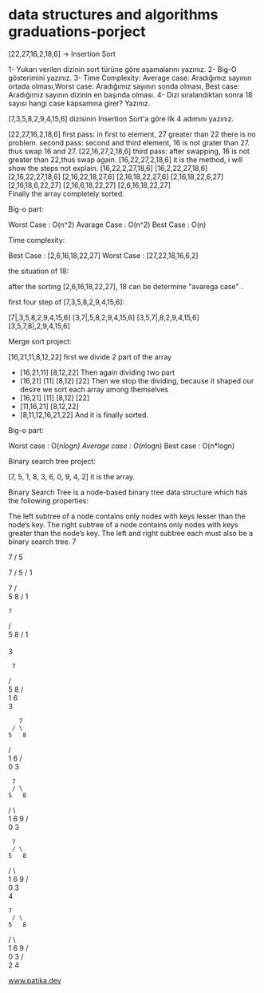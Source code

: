 # data structures and algorithms graduations-porject
[22,27,16,2,18,6] -> Insertion Sort

1- Yukarı verilen dizinin sort türüne göre aşamalarını yazınız.
2- Big-O gösterimini yazınız.
3- Time Complexity: Average case: Aradığımız sayının ortada olması,Worst case: Aradığımız sayının sonda olması, Best case: Aradığımız sayının dizinin en başında olması.
4- Dizi sıralandıktan sonra 18 sayısı hangi case kapsamına girer? Yazınız.


[7,3,5,8,2,9,4,15,6] dizisinin Insertion Sort'a göre ilk 4 adımını yazınız.

[22,27,16,2,18,6]
first pass:
in first to element, 27 greater than 22 there is no problem.
second pass:
second and third element, 16 is not grater than 27.
thus swap 16 and 27.
[22,16,27,2,18,6]
third pass:
after swapping, 16 is not greater than 22,thus swap again.
[16,22,27,2,18,6]
it is the method, i will show the steps not explain.
[16,22,2,27,18,6]
[16,2,22,27,18,6]
[2,16,22,27,18,6]
[2,16,22,18,27,6]
[2,16,18,22,27,6]
[2,16,18,22,6,27]
[2,16,18,6,22,27]
[2,16,6,18,22,27]
[2,6,16,18,22,27]   
Finally the array completely sorted.

Big-o part:

Worst Case : O(n^2)
Avarage Case : O(n^2)
Best Case : O(n)

Time complexity:

Best Case : [2,6,16,18,22,27]
Worst Case : [27,22,18,16,6,2]

the situation of 18:

after the sorting [2,6,16,18,22,27], 18 can be determine "avarega case" .

first four step of [7,3,5,8,2,9,4,15,6]:

[7|,3,5,8,2,9,4,15,6]
[3,7|,5,8,2,9,4,15,6]
[3,5,7|,8,2,9,4,15,6]
[3,5,7,8|,2,9,4,15,6]

Merge sort project:

[16,21,11,8,12,22] first we divide 2 part of the array
- [16,21,11]     [8,12,22]
Then again dividing two part
- [16,21]   [11]   [8,12]   [22]
Then we stop the dividing, because it shaped our desire
we sort each array among themselves
- [16,21]   [11]   [8,12]   [22]
- [11,16,21]   [8,12,22]
- [8,11,12,16,21,22]
And it is finally sorted.

Big-o part:

Worst case   : O(n*logn)
Average case : O(n*logn)
Best case    : O(n*logn)

Binary search tree project:

[7, 5, 1, 8, 3, 6, 0, 9, 4, 2] it is the array.

Binary Search Tree is a node-based binary tree data structure which has the following properties:

The left subtree of a node contains only nodes with keys lesser than the node’s key.
The right subtree of a node contains only nodes with keys greater than the node’s key.
The left and right subtree each must also be a binary search tree.
7




  7
 /
5






  7
   /
  5
 /
1 

  7
   / \
  5   8
 /
1 

    7
   / \
  5   8
 / 
1  
 \
  3
  
     7
   / \
  5   8
 / \
1   6
 \
  3
  
       7
     / \
    5   8
   / \
  1   6
 / \
0   3

     7
     / \
    5   8
   / \   \
  1   6   9
 / \
0   3

     7
     / \
    5   8
   / \   \
  1   6   9
 / \
0   3
     \
      4
      
    7
     / \
    5   8
   / \   \
  1   6   9
 / \
0   3
   / \
  2   4
  
  www.patika.dev











